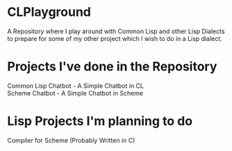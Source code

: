 # CLPlayground
A Repository where I play around with Common Lisp and other Lisp Dialects to prepare for some of my other project which I wish to do in a Lisp dialect.

# Projects I've done in the Repository
Common Lisp Chatbot - A Simple Chatbot in CL\
Scheme Chatbot - A Simple Chatbot in Scheme  

# Lisp Projects I'm planning to do
Compiler for Scheme (Probably Written in C)  
